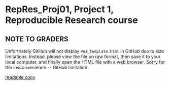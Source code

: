 # RepRes_Proj01, Project 1, Reproducible Research course

## NOTE TO GRADERS
Unfortnately GitHub will not display `PA1_template.html` in GitHub due to size limitations. Instead, please view the file on raw format, then save it to your local computer, and finally open the HTML file with a web browser. Sorry for the invconvenience -- GitHub limitation.

<p><a href="https://github.com/dador92/RepRes_Proj01/PA1_template.html" target="_blank">readable copy</a></p>
